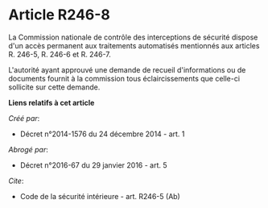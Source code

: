 # Article R246-8

La Commission nationale de contrôle des interceptions de sécurité dispose d'un accès permanent aux traitements automatisés
mentionnés aux articles R. 246-5, R. 246-6 et R. 246-7. 

L'autorité ayant approuvé une demande de recueil d'informations ou de documents fournit à la commission tous éclaircissements
que celle-ci sollicite sur cette demande.

**Liens relatifs à cet article**

_Créé par_:

  - Décret n°2014-1576 du 24 décembre 2014 - art. 1

_Abrogé par_:

  - Décret n°2016-67 du 29 janvier 2016 - art. 5

_Cite_:

  - Code de la sécurité intérieure - art. R246-5 (Ab)
